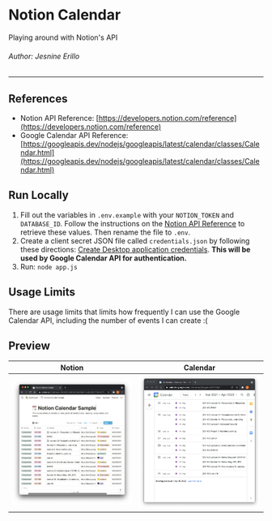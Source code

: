 # Notion Calendar

Playing around with Notion's API
###### Author: Jesnine Erillo

---

## References

- Notion API Reference: [https://developers.notion.com/reference](https://developers.notion.com/reference)
- Google Calendar API Reference: [https://googleapis.dev/nodejs/googleapis/latest/calendar/classes/Calendar.html](https://googleapis.dev/nodejs/googleapis/latest/calendar/classes/Calendar.html)

## Run Locally

1. Fill out the variables in `.env.example` with your `NOTION_TOKEN` and `DATABASE_ID`. Follow the instructions on the [Notion API Reference](https://developers.notion.com/reference) to retrieve these values. Then rename the file to `.env`.
2. Create a client secret JSON file called `credentials.json` by following these directions: [Create Desktop application credentials](https://developers.google.com/workspace/guides/create-credentials#desktop). **This will be used by Google Calendar API for authentication.**
3. Run: `node app.js`

## Usage Limits

There are usage limits that limits how frequently I can use the Google Calendar API, including the number of events I can create :(

## Preview

|            Notion             |             Calendar              |
| :---------------------------: | :-------------------------------: |
| ![notion](preview/notion.png) | ![calendar](preview/calendar.png) |
